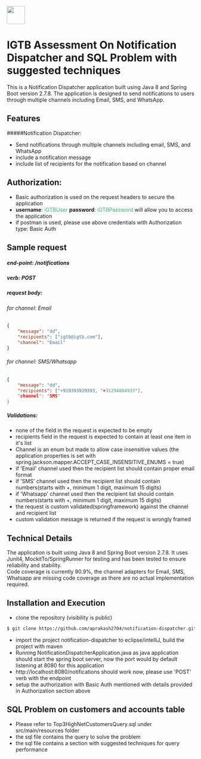 <img src="https://www.igtb.com/wp-content/uploads/2018/04/igtb-logo-black.svg" width="48">

#  IGTB Assessment On Notification Dispatcher and SQL Problem with suggested techniques

This is a Notification Dispatcher application built using Java 8 and Spring Boot version 2.7.8. The application is designed to send notifications to users through multiple channels including Email, SMS, and WhatsApp.

## Features

#####Notification Dispatcher:

- Send notifications through multiple channels including email, SMS, and WhatsApp
- include a notification message
- include list of recipients for the notification based on channel

## Authorization:

- Basic authorization is used on the request headers to secure the application
- <b>username</b>: <span style="color:MediumSeaGreen;">iGTBUser</span> <b>password</b>: <span style="color:MediumSeaGreen;">iGTBPassword</span>  will allow you to access the application
- if postman is used, please use above credentials with Authorization type: Basic Auth 

## Sample request
##### end-point: /notifications
##### verb: POST
##### request body: 
###### for channel: Email
```json 
{
	"message": "dd",
	"recipients": ["igtb@igtb.com"],
	"channel": "Email"
}
```
###### for channel: SMS/Whatsapp
```json 
{
	"message": "dd",
	"recipients": ["+919393929393, "+31294084933"],
	"channel": "SMS"
}
```
##### Validations:
- none of the field in the request is expected to be empty
- recipients field in the request is expected to contain at least one item in it's list
- Channel is an enum but made to allow case insensitive values (the application properties is set with spring.jackson.mapper.ACCEPT_CASE_INSENSITIVE_ENUMS = true)
- if 'Email' channel used then the recipient list should contain proper email format
- if 'SMS' channel used then the recipient list should contain numbers(starts with +, minimum 1 digit, maximum 	  	  15 digits)
- if 'Whatsapp' channel used then the recipient list should contain numbers(starts with +, minimum 1 digit, maximum 	  	  15 digits)
- the request is custom validated(springframework) against the channel and recipient list
- custom validation message is returned if the request is wrongly framed


## Technical Details
The application is built using Java 8 and Spring Boot version 2.7.8. It uses Junit4, MockitTo/SpringRunner for testing and has been tested to ensure reliability and stability. 
<br>Code coverage is currently 90.9%, the channel adapters for Email, SMS, Whatsapp are missing code coverage as there are no actual implementation required.

## Installation and Execution
- clone the repository (visibility is public)

```sh 
$ git clone https://github.com/aprakash2704/notification-dispatcher.git
```
- import the project notification-dispatcher to eclipse/intelliJ, build the project with maven
- Running NotificationDispatcherApplication.java as java application should start the spring boot server, now the port would by default listening at 8080 for this application
- http://localhost:8080/notifications should work now, please use 'POST' verb with the endpoint
- setup the authorization with Basic Auth mentioned with details provided in Authorization section above

## SQL Problem on customers and accounts table

- Please refer to Top3HighNetCustomersQuery.sql under src/main/resources folder
- the sql file contains the query to solve the problem
- the sql file contains a section with suggested techniques for query performance
